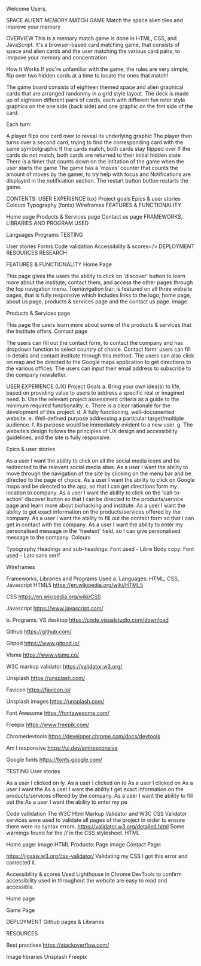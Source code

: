 Welcome Users,

SPACE ALIENT MEMORY MATCH GAME
Match the space alien tiles and improve your memory

OVERVIEW
This is a memory match game is done in HTML, CSS, and JavaScript. It's a browser-based card matching game, that consists of space and alien cards and the user matching the various card pairs, to imrpove your memory and concentration. 

How It Works
If you're unfamiliar with the game, the rules are very simple; flip over two hidden cards at a time to locate the ones that match!

The game board consists of eighteen themed space and alien graphical cards that are arranged randonmy in a grid style layout. The deck is made up of eighteen different pairs of cards, each with different fun retor style graphics on the one side (back side) and one graphic on the frnt side of the card. 

Each turn:

A player flips one card over to reveal its underlying graphic
The player then turns over a second card, trying to find the corresponding card with the same symbolgraphic
If the cards match, both cards stay flipped over
If the cards do not match, both cards are returned to their initial hidden state
There is a timer that counts down on the intitation of the game when the user starts the game
The game has a 'moves' counter that counts the amount of moves by the gamer, to try help with focus and
Notifications are displayed in the notification section.
The restart button button restarts the game.


CONTENTS:
USER EXPERIENCE (ux)
Project goals
Epics & user stories
Colours
Typography (fonts)
Wireframes
FEATURES & FUNCTIONALITY

Home page
Products & Services page
Contact us page
FRAMEWORKS, LIBRARIES AND PROGRAM USED

Languages
Programs
TESTING

User stories
Forms
Code validation
Accessibility & scores</>
DEPLOYMENT
RESOURCES
RESEARCH

FEATURES & FUNCTIONALITY
Home Page

This page gives the users the ability to click on 'discover' button to learn more about the institute, contact them, and access the other pages through the top navigation menu.
Topnavigation bar: is featured on all three website pages, that is fully responsive which includes links to the logo, home page, about us page, products & services page and the contact us page.
image

Products & Services page

This page the users learn more about some of the products & services that the institute offers. 
Contact page

The users can fill out the contact form, to contact the company and has dropdown function to select country of choice.
Contact form: users can fill in details and contact institute through this method.
The users can also click on map and be directed to the Google maps application to get directions to the various offices.
The users can input their email address to subscribe to the company newsletter. 

USER EXPERIENCE (UX)
Project Goals
a. Bring your own idea(s) to life, based on providing value to users to address a specific real or imagined need.
b. Use the relevant project assessment criteria as a guide to the minimum required functionality.
c. There is a clear rationale for the development of this project.
d. A fully functioning, well-documented website.
e. Well-defined purpose addressing a particular target/multiple audience.
f. Its purpose would be immediately evident to a new user.
g. The website’s design follows the principles of UX design and accessibility guidelines, and the site is fully responsive.


Epics & user stories

As a user I want the ability to click on all the social media icons and be redirected to the relevant social media sites.
As a user I want the ability to move through the navigation of the site by clicking on the menu bar and be directed to the page of choice.
As a user I want the ability to click on Google maps and be directed to the app, so that I can get directions form my location to company.
As a user I want the ability to click on the 'call-to-action' discover button so that I can be directed to the products/service page and learn more about biohacking and institute.
As a user I want the ability to get exact information on the products/services offered by the company.
As a user I want the ability to fill out the contact form so that I can get in contact with the company.
As a user I want the ability to enter my personalised message in the 'freetext' field, so I can give personalised message to the company.
Colours


Typography
Headings and sub-headings: Font used - Libre
Body copy: Font used - Lato sans serif

Wireframes



Frameworks, Libraries and Programs Used
a. Languages: HTML, CSS, Javascript
HTML5
https://en.wikipedia.org/wiki/HTML5

CSS
https://en.wikipedia.org/wiki/CSS

Javascript
https://www.javascript.com/

b. Programs:
VS desktop
https://code.visualstudio.com/download

Github
https://github.com/

Gitpod
https://www.gitpod.io/

Visme
https://www.visme.co/

W3C markup validator
https://validator.w3.org/

Unsplash
https://unsplash.com/

Favicon
https://favicon.io/

Unsplash images
https://unsplash.com/

Font Awesome
https://fontawesome.com/

Freepix
https://www.freepik.com/

Chromedevtools
https://developer.chrome.com/docs/devtools

Am I responsive
https://ui.dev/amiresponsive

Google fonts
https://fonts.google.com/

TESTING
User stories

As a user I clicked on ly.
As a user I clicked on to
As a user I clicked on
As a user I want the
As a user I want the ability t get exact information on the products/services offered by the company.
As a user I want the ability to fill out the
As a user I want the ability to enter my pe


Code valildation
The W3C Html Markup Validator and W3C CSS Validator services were used to validate all pages of the project in order to ensure there were no syntax errors.
https://validator.w3.org/detailed.html Some warnings found for the // in the CSS stylesheet. HTML 

Home page:
image HTML Products: Page
image Contact Page:

https://jigsaw.w3.org/css-validator/ Validating my CSS I got this error and corrected it. 



Accessibility & scores
Used Lighthouse in Chrome DevTools to confirm accessibility used in throughout the website are easy to read and accessible.

Home page

Game Page


DEPLOYMENT
Github pages & Libraries

RESOURCES

Best practises
https://stackoverflow.com/


Image libraries
Unsplash
Freepix



